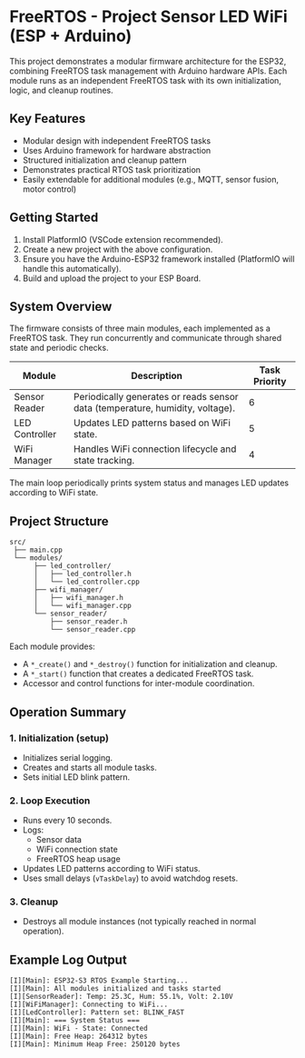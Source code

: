# FreeRTOS - Project Sensor LED WiFi (ESP + Arduino)

This project demonstrates a modular firmware architecture for the ESP32, combining FreeRTOS task management with Arduino hardware APIs. Each module runs as an independent FreeRTOS task with its own initialization, logic, and cleanup routines.

## Key Features

* Modular design with independent FreeRTOS tasks
* Uses Arduino framework for hardware abstraction
* Structured initialization and cleanup pattern
* Demonstrates practical RTOS task prioritization
* Easily extendable for additional modules (e.g., MQTT, sensor fusion, motor control)

## Getting Started

1. Install PlatformIO (VSCode extension recommended).
2. Create a new project with the above configuration.
3. Ensure you have the Arduino-ESP32 framework installed (PlatformIO will handle this automatically).
4. Build and upload the project to your ESP Board.

## System Overview

The firmware consists of three main modules, each implemented as a FreeRTOS task. They run concurrently and communicate through shared state and periodic checks.

| Module | Description | Task Priority |
|--------|-------------|---------------|
| Sensor Reader | Periodically generates or reads sensor data (temperature, humidity, voltage). | 6 |
| LED Controller | Updates LED patterns based on WiFi state. | 5 |
| WiFi Manager | Handles WiFi connection lifecycle and state tracking. | 4 |

The main loop periodically prints system status and manages LED updates according to WiFi state.

## Project Structure
```
src/
 ├── main.cpp
 └── modules/
      ├── led_controller/
      │   ├── led_controller.h
      │   └── led_controller.cpp
      ├── wifi_manager/
      │   ├── wifi_manager.h
      │   └── wifi_manager.cpp
      └── sensor_reader/
          ├── sensor_reader.h
          └── sensor_reader.cpp
```

Each module provides:

* A `*_create()` and `*_destroy()` function for initialization and cleanup.
* A `*_start()` function that creates a dedicated FreeRTOS task.
* Accessor and control functions for inter-module coordination.

## Operation Summary

### 1. Initialization (setup)

* Initializes serial logging.
* Creates and starts all module tasks.
* Sets initial LED blink pattern.

### 2. Loop Execution

* Runs every 10 seconds.
* Logs:
  * Sensor data
  * WiFi connection state
  * FreeRTOS heap usage
* Updates LED patterns according to WiFi status.
* Uses small delays (`vTaskDelay`) to avoid watchdog resets.

### 3. Cleanup

* Destroys all module instances (not typically reached in normal operation).

## Example Log Output
```
[I][Main]: ESP32-S3 RTOS Example Starting...
[I][Main]: All modules initialized and tasks started
[I][SensorReader]: Temp: 25.3C, Hum: 55.1%, Volt: 2.10V
[I][WiFiManager]: Connecting to WiFi...
[I][LedController]: Pattern set: BLINK_FAST
[I][Main]: === System Status ===
[I][Main]: WiFi - State: Connected
[I][Main]: Free Heap: 264312 bytes
[I][Main]: Minimum Heap Free: 250120 bytes
```
